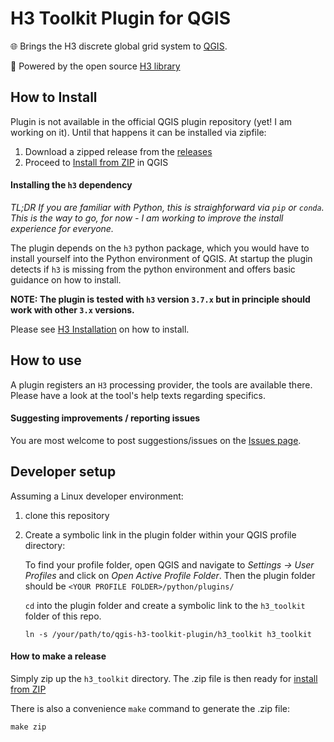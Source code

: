 # H3 Toolkit Plugin for QGIS
🌐 Brings the H3 discrete global grid system to [QGIS](https://qgis.org/). 

🚀 Powered by the open source [H3 library](https://h3geo.org/)


## How to Install
Plugin is not available in the official QGIS plugin repository (yet! I am working on it). Until that happens it can be installed via zipfile:
1. Download a zipped release from the [releases](https://github.com/arongergely/qgis-h3-toolkit-plugin/releases) 
2. Proceed to [Install from ZIP](https://docs.qgis.org/3.22/en/docs/user_manual/plugins/plugins.html#the-install-from-zip-tab) in QGIS

#### Installing the `h3` dependency
*TL;DR If you are familiar with Python, this is straighforward via `pip` or `conda`. This is the way to go, for now - I am working to improve the install experience for everyone.*


The plugin depends on the `h3` python package, which you would have to install yourself into the Python environment of QGIS.
At startup the plugin detects if `h3` is missing from the python environment and offers basic guidance on how to install.

**NOTE: The plugin is tested with `h3` version `3.7.x` but in principle should work with other `3.x` versions.**

Please see [H3 Installation](https://h3geo.org/docs/installation) on how to install.

## How to use
A plugin registers an `H3` processing provider, the tools are available there.
Please have a look at the tool's help texts regarding specifics.

#### Suggesting improvements / reporting issues
You are most welcome to post suggestions/issues on the [Issues page](https://github.com/arongergely/qgis-h3-toolkit-plugin/issues).

## Developer setup
Assuming a Linux developer environment:
1. clone this repository
2. Create a symbolic link in the plugin folder within your QGIS profile directory:
   
   To find your profile folder, open QGIS and navigate to *Settings -> User Profiles* and click on *Open Active Profile Folder*. 
   Then the plugin folder should be `<YOUR PROFILE FOLDER>/python/plugins/`

   `cd` into the plugin folder and create a symbolic link to the `h3_toolkit` folder of this repo. 
   ```shell
   ln -s /your/path/to/qgis-h3-toolkit-plugin/h3_toolkit h3_toolkit
   ```

#### How to make a release
Simply zip up the `h3_toolkit` directory. The .zip file is then ready for [install from ZIP](https://docs.qgis.org/3.22/en/docs/user_manual/plugins/plugins.html#the-install-from-zip-tab)

There is also a convenience `make` command to generate the .zip file:
```shell
make zip
```

